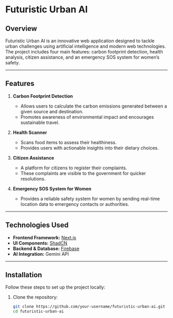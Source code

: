 # Futuristic Urban AI  

## Overview  
Futuristic Urban AI is an innovative web application designed to tackle urban challenges using artificial intelligence and modern web technologies. The project includes four main features: carbon footprint detection, health analysis, citizen assistance, and an emergency SOS system for women’s safety.  

---

## Features  

1. **Carbon Footprint Detection**  
   - Allows users to calculate the carbon emissions generated between a given source and destination.  
   - Promotes awareness of environmental impact and encourages sustainable travel.  

2. **Health Scanner**  
   - Scans food items to assess their healthiness.  
   - Provides users with actionable insights into their dietary choices.  

3. **Citizen Assistance**  
   - A platform for citizens to register their complaints.  
   - These complaints are visible to the government for quicker resolutions.  

4. **Emergency SOS System for Women**  
   - Provides a reliable safety system for women by sending real-time location data to emergency contacts or authorities.  

---

## Technologies Used  

- **Frontend Framework:** [Next.js](https://nextjs.org/)  
- **UI Components:** [ShadCN](https://shadcn.dev/)  
- **Backend & Database:** [Firebase](https://firebase.google.com/)  
- **AI Integration:** Gemini API  

---

## Installation  

Follow these steps to set up the project locally:  

1. Clone the repository:  
   ```bash  
   git clone https://github.com/your-username/futuristic-urban-ai.git  
   cd futuristic-urban-ai  

